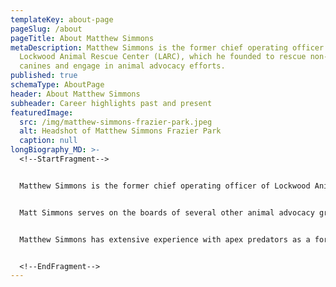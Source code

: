 ```yaml
---
templateKey: about-page
pageSlug: /about
pageTitle: About Matthew Simmons
metaDescription: Matthew Simmons is the former chief operating officer of
  Lockwood Animal Rescue Center (LARC), which he founded to rescue non-domestic
  canines and engage in animal advocacy efforts.
published: true
schemaType: AboutPage
header: About Matthew Simmons
subheader: Career highlights past and present
featuredImage:
  src: /img/matthew-simmons-frazier-park.jpeg
  alt: Headshot of Matthew Simmons Frazier Park
  caption: null
longBiography_MD: >-
  <!--StartFragment-->


  Matthew Simmons is the former chief operating officer of Lockwood Animal Rescue Center (LARC), which he founded to rescue non-domestic canines and engage in animal advocacy efforts. While running LARC, he established Wolves and Warriors, an initiative that hires combat veterans to help with anti-poaching missions meant to protect wolf populations. During the program’s first year of operation, Matthew Simmons and his team protected more than 300 wolves. Outside of his work in California, he also founded the Predator Healing Project in Montana, which focuses on the rescue and rehabilitation of apex predators with the help of trained combat veterans. 


  Matt Simmons serves on the boards of several other animal advocacy groups.. He took part in an important 2018 case that determined the federal protection of wolves living in captivity. His work to preserve wolf populations and other apex predators has been documented in an Animal Planet show called Wolves and Warriors, as well as the award-winning documentary The War in Between. Mr. Simmons has also been honored by the Ventura County Star as Man of the Year. 


  Matthew Simmons has extensive experience with apex predators as a former animal control officer and part of a support team working with bears, primates, big cats, and wolves. A veteran himself, Mr. Simmons fought in both Operations Desert Storm and Desert Shield as a decorated petty officer with the United States Navy. His work helps provide a new sense of meaning and purpose to veterans who were formerly homeless and unemployed. With extensive training, these individuals gain the skills they need to have a significant impact on animals whose lives are in danger.


  <!--EndFragment-->
---
```


